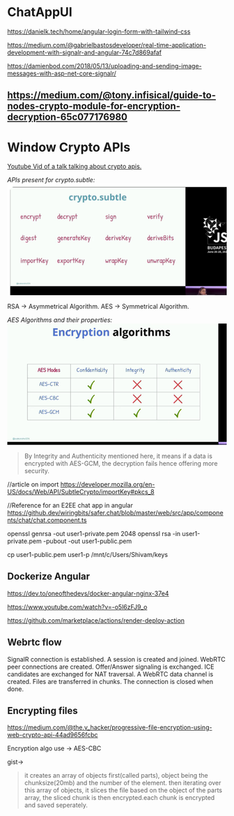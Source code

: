 # ChatAppUI

https://danielk.tech/home/angular-login-form-with-tailwind-css

https://medium.com/@gabrielbastosdeveloper/real-time-application-development-with-signalr-and-angular-74c7d869afaf

https://damienbod.com/2018/05/13/uploading-and-sending-image-messages-with-asp-net-core-signalr/

## https://medium.com/@tony.infisical/guide-to-nodes-crypto-module-for-encryption-decryption-65c077176980

# Window Crypto APIs

[Youtube Vid of a talk talking about crypto apis.](https://www.youtube.com/watch?v=cZTHGPn1jdU)

_APIs present for crypto.subtle:_
![Crypto APIs](learnings/image.png)

RSA -> Asymmetrical Algorithm.
AES -> Symmetrical Algorithm.

_AES Algorithms and their properties:_
![AES Algorithms ](learnings/AES-Algo.png)

> By Integrity and Authenticity mentioned here, it means if a data is encrypted with AES-GCM, the decryption fails hence offering more security.

//article on import
https://developer.mozilla.org/en-US/docs/Web/API/SubtleCrypto/importKey#pkcs_8

//Reference for an E2EE chat app in angular
https://github.dev/wiringbits/safer.chat/blob/master/web/src/app/components/chat/chat.component.ts

openssl genrsa -out user1-private.pem 2048
openssl rsa -in user1-private.pem -pubout -out user1-public.pem

cp user1-public.pem user1-p /mnt/c/Users/Shivam/keys

## Dockerize Angular

https://dev.to/oneofthedevs/docker-angular-nginx-37e4

https://www.youtube.com/watch?v=-o5l6zFJ9_o

https://github.com/marketplace/actions/render-deploy-action

## Webrtc flow

SignalR connection is established.
A session is created and joined.
WebRTC peer connections are created.
Offer/Answer signaling is exchanged.
ICE candidates are exchanged for NAT traversal.
A WebRTC data channel is created.
Files are transferred in chunks.
The connection is closed when done.

## Encrypting files

https://medium.com/@the.v_hacker/progressive-file-encryption-using-web-crypto-api-44ad9656fcbc

Encryption algo use -> AES-CBC

gist->

> it creates an array of objects first(called parts), object being the chunksize(20mb) and the number of the element. then iterating over this array of objects, it slices the file based on the object of the parts array, the sliced chunk is then encrypted.each chunk is encrypted and saved seperately.
